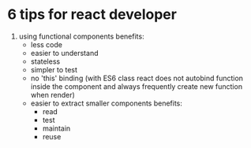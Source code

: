 # 6 tips for react developer
 1. using functional components
   benefits:
     - less code
     - easier to understand
     - stateless
     - simpler to test
     - no 'this' binding (with ES6 class react does not autobind function inside      the component and always frequently create new function when render)
     - easier to extract smaller components
       benefits:
         - read
         - test
         - maintain 
         - reuse
